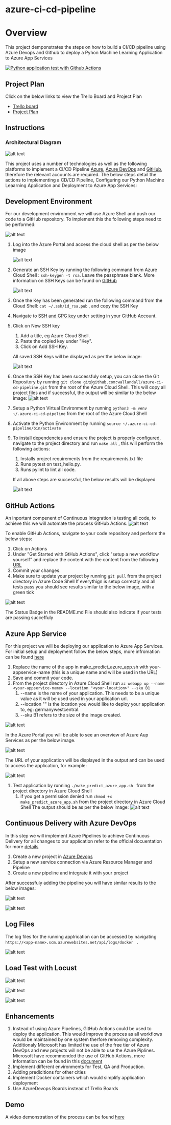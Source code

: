 # azure-ci-cd-pipeline
# Overview
This project demponstrates the steps on how to build a CI/CD pipeline using Azure Devops and Github to deploy a Pyhon Machine Learning Application to Azure App Services

[![Python application test with Github Actions](https://github.com/webe-solutions/azure-ci-cd-pipeline/actions/workflows/main.yml/badge.svg)](https://github.com/webe-solutions/azure-ci-cd-pipeline/actions/workflows/main.yml)

## Project Plan
Click on the below links to view the Trello Board and Project Plan

* [Trello board](https://trello.com/b/DKIrIpDZ/deploy-cicd-pipeline-in-azure)
* [Project Plan](https://docs.google.com/spreadsheets/d/1X-_tgCsTntOpF15eZHiBT_9kV8qnpq180sBZ4QrkGVM/edit?usp=sharing)

## Instructions


### Architectural Diagram
  
![alt text](https://github.com/webe-solutions/azure-ci-cd-pipeline/blob/main/images/architecture.png "Architecture Diagram")

This project uses a number of technologies as well as the following platforms to implement a CI/CD Pipeline [Azure](https://portal.azure.com), [Azure DevOps](https://dev.azure.com) and [GitHub](https://github.com), therefore the relevant accounts are required. The below steps detail the actions to implementing a CD/CD Pipeline, Configuring our Python Machine Leaarning Application and Deployment to Azure App Services:

## Development Environment
For our development environment we will use Azure Shell and push our code to a GitHub repository. To implement this the following steps need to be performed:

![alt text](https://github.com/webe-solutions/azure-ci-cd-pipeline/blob/main/images/cloud-dev.png "Development Environment")


1. Log into the Azure Portal and access the cloud shell as per the below image


   ![alt text](https://github.com/webe-solutions/azure-ci-cd-pipeline/blob/main/images/cloud-shell.png "Cloud Shell")


2. Generate an SSH Key by running the following command from Azure Cloud Shell : ``` ssh-keygen -t rsa ```. Leave the passphrase blank. More information on SSH Keys can be found on [GitHub](https://docs.github.com/en/github/authenticating-to-github/about-ssh)


   ![alt text](https://github.com/webe-solutions/azure-ci-cd-pipeline/blob/main/images/ssh-key-gen.png "Generate SSH Key")


3. Once the Key has been generated run the following command from the Cloud Shell: ``` cat ~/.ssh/id_rsa.pub ``` , and copy the SSH Key
4. Navigate to [SSH and GPG key](https://github.com/settings/keys) under setting in your GitHub Account.
5. Click on New SSH key
   1. Add a title, eg Azure Cloud Shell.
   2. Paste the copied key under "Key".
   3. Click on Add SSH Key.
   
   All saved SSH Keys will be displayed as per the below image:

   ![alt text](https://github.com/webe-solutions/azure-ci-cd-pipeline/blob/main/images/all-keys.png "SSH Keys") 

6. Once the SSH Key has been successfuly setup, you can clone the Git Repository by running ``` git clone git@github.com:wallandall/azure-ci-cd-pipeline.git ``` from the root of the Azure Cloud Shell. This will copy all project files and if successful, the output will be similar to the below image:
  ![alt text](https://github.com/webe-solutions/azure-ci-cd-pipeline/blob/main/images/cloned.png "Cloned Git Repository")  

7. Setup a Python Virtual Environment by running ``` python3 -m venv ~/.azure-ci-cd-pipeline ``` from the root of the Azure Cloud Shell
8. Activate the Python Environment by running ``` source ~/.azure-ci-cd-pipeline/bin/activate ``` 
9. To install dependencies and ensure the project is properly configured, navigate to the project directory and run ``` make all ``` , this will perform the following actions:
   1.  Installs project requirements from the requirements.txt file
   2.  Runs pytest on test_hello.py.
   3.  Runs pylint to lint all code.

   If all above steps are successful, the below results will be displayed

   ![alt text](https://github.com/webe-solutions/azure-ci-cd-pipeline/blob/main/images/make-all.png "Make All")  

 

## GitHub Actions
An inportant compenent of Continuous Integration is testing all code, to achieve this we will automate the process GitHub Actions. 
![alt text](https://github.com/webe-solutions/azure-ci-cd-pipeline/blob/main/images/github-actions.png "GitHub Actions")

To enable GitHub Actions, navigate to your code repository and perform the below steps:
1. Click on Actions
2. Under "Get Started with GtHub Actions", click "setup a new workflow yourself" and replace the content with the 
content from the following [URL](https://github.com/webe-solutions/azure-ci-cd-pipeline/blob/main/.github/workflows/main.yml)
3. Commit your changes.
4. Make sure to update your project by running ```git pull``` from the project directory in Azure Code Shell
If everythign is setup correctly and all tests pass you should see results similar to the below image, with a green 
tick

![alt text](https://github.com/webe-solutions/azure-ci-cd-pipeline/blob/main/images/github-actions-results.png "GitHub 
Actions")

The Status Badge in the README.md File should also indicate if your tests are passing succeffuly 

## Azure App Service
For this project we will be deploying our application to Azure App Services. For initial setup and deployment follow the below steps, more infromation can be found [here](https://docs.microsoft.com/en-us/cli/azure/webapp?view=azure-cli-latest)

1. Replace the name of the app in make_predict_azure_app.sh with your-appservice-name (this is a unique name and will be used in the URL)
2. Save and commit your code.
3. From the project directory in Azure Cloud Shell run ``` az webapp up --name <your-appservice-name> --location "<your-location>" --sku B1 ```
   1. --name <your-appservice-ame> is the name of your application. This needs to be a unique value as it will be used used in your application url.
   2. --location "<your-location>" is the location you would like to deploy your application to, eg: germanywestcentral.
   3. --sku B1 refers to the size of the image created.

![alt text](https://github.com/webe-solutions/azure-ci-cd-pipeline/blob/main/images/az-webapp-up.png "Azure App Services") 

In the Azure Portal you will be able to see an overview of Azure Aup Services as per the below image.

![alt text](https://github.com/webe-solutions/azure-ci-cd-pipeline/blob/main/images/app-service.png "Azure App Services in Azure Portal") 

The URL of your application will be displayed in the output and can be used to access the application, for example:

![alt text](https://github.com/webe-solutions/azure-ci-cd-pipeline/blob/main/images/app-service-url.png "Running application") 

1. Test application by running ```./make_predict_azure_app.sh ``` from the project directory in Azure Cloud Shell
   1. if you get a permission denied run ``` chmod +x make_predict_azure_app.sh ``` from the project directory in Azure Cloud Shell
The output should be as per the below image:
![alt text](https://github.com/webe-solutions/azure-ci-cd-pipeline/blob/main/images/make-predict.png "Make Prections") 


## Continuous Delivery with Azure DevOps
In this step we will implement Azure Pipelines to achieve Continuous Delivery for all changes to our application refer to the official docuentation for more [details](https://docs.microsoft.com/en-us/azure/devops/pipelines/ecosystems/python-webapp?view=azure-devops)
1. Create a new project in [Azure Devops](https://dev.azure.com/)
2. Setup a new service connection via Azure Resource Manager and Pipeline
3. Create a new pipeline and integrate it with your project

After successfuly adding the pipeline you will have similar results to the below images:

![alt text](https://github.com/webe-solutions/azure-ci-cd-pipeline/blob/main/images/azure-pipelines1.png "Azure Pipelines") 


![alt text](https://github.com/webe-solutions/azure-ci-cd-pipeline/blob/main/images/azure-pipelines2.png "Successful Job") 


## Log Files
The log files for the running applrication can be accessed by navigating ``` https://<app-name>.scm.azurewebsites.net/api/logs/docker  ``` .

![alt text](https://github.com/webe-solutions/azure-ci-cd-pipeline/blob/main/images/log-file.png "Log File") 

## Load Test with Locust

![alt text](https://github.com/webe-solutions/azure-ci-cd-pipeline/blob/main/images/locust1.png "Log File")

![alt text](https://github.com/webe-solutions/azure-ci-cd-pipeline/blob/main/images/locust2.png "Log File")

![alt text](https://github.com/webe-solutions/azure-ci-cd-pipeline/blob/main/images/locust3.png "Log File")

## Enhancements
1. Instead of using Azure Pipelines, GitHub Actions could be used to deploy the application. This would improve the proces as all workflows would be maintained by one system therfore removing complexity. Additionaly Microsoft has limited the use of the free tier of Azure DevOps and new projects will not be able to use the Azure Piplines. Microsoft have recommended the use of GitHub Actions, more information can be found in this [document](https://devblogs.microsoft.com/devops/change-in-azure-pipelines-grant-for-public-projects/)
2. Implement different environments for Test, QA and Production.
3. Adding predicitions for other cities
4. Implement Docker containers which would simplify application deployment
5. Use AzureDevops Boards instead of Trello Boards
   
## Demo
A video demonstration of the process can be found [here](https://youtu.be/FhjhtxDQIcs)
